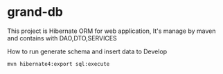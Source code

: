 # grand-db
This project is Hibernate ORM for web application, It's manage by maven and contains with DAO,DTO,SERVICES

How to run generate schema and insert data to Develop

    mvn hibernate4:export sql:execute 
    
